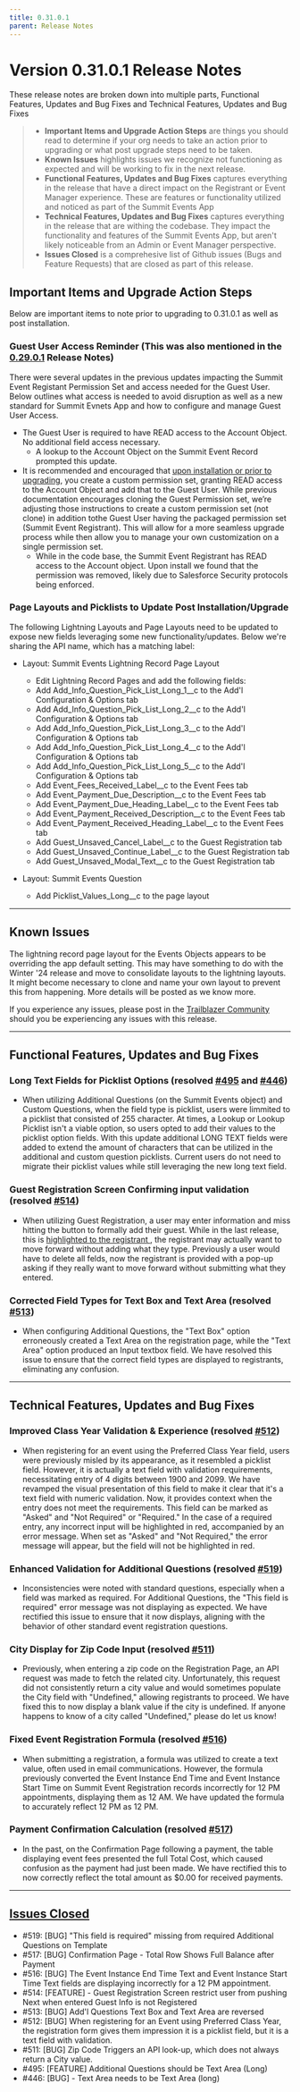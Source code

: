 ```yaml
---
title: 0.31.0.1
parent: Release Notes
---
```


# Version 0.31.0.1 Release Notes

These release notes are broken down into multiple parts, Functional Features, Updates and Bug Fixes and Technical Features, Updates and Bug Fixes 
> - **Important Items and Upgrade Action Steps** are things you should read to determine if your org needs to take an action prior to upgrading or what post upgrade steps need to be taken.
> - **Known Issues** highlights issues we recognize not functioning as expected and will be working to fix in the next release.
> - **Functional Features, Updates and Bug Fixes** captures everything in the release that have a direct impact on the Registrant or Event Manager experience. These are features or functionality utilized and noticed as part of the Summit Events App
> -  **Technical Features, Updates and Bug Fixes** captures everything in the release that are withing the codebase. They impact the functionality and features of the Summit Events App, but aren't likely noticeable from an Admin or Event Manager perspective.
> - **Issues Closed** is a comprehesive list of Github issues (Bugs and Feature Requests) that are closed as part of this release.


## Important Items and Upgrade Action Steps
Below are important items to note prior to upgrading to 0.31.0.1 as well as post installation.

### Guest User Access Reminder (This was also mentioned in the [0.29.0.1](https://sfdo-community-sprints.github.io/summit-events-app-documentation/docs/release-notes/0-29-0-1/) Release Notes)

There were several updates in the previous updates impacting the Summit Event Registant Permission Set and access needed for the Guest User. Below outlines what access is needed to avoid disruption as well as a new standard for Summit Evnets App and how to configure and manage Guest User Access.
- The Guest User is required to have READ access to the Account Object. No additional field access necessary.
  - A lookup to the Account Object on the Summit Event Record prompted this update.  
- It is recommended and encouraged that [upon installation or prior to upgrading](https://sfdo-community-sprints.github.io/summit-events-app-documentation/docs/Getting-Started/Installing/#creating-a-custom-permission-set-for-the-guest-user), you create a custom permission set, granting READ access to the Account Object and add that to the Guest User. While previous documentation encourages cloning the Guest Permission set, we’re adjusting those instructions to create a custom permission set (not clone) in addition tothe Guest User having the packaged permission set (Summit Event Registrant). This will allow for a more seamless upgrade process while then allow you to manage your own customization on a single permission set. 
  - While in the code base, the Summit Event Registrant has READ access to the Account object. Upon install we found that the permission was removed, likely due to Salesforce Security protocols being enforced.

### Page Layouts and Picklists to Update Post Installation/Upgrade
The following Lightning Layouts and Page Layouts need to be updated to expose new fields leveraging some new functionality/updates. Below we're sharing the API name, which has a matching label:

- Layout: Summit Events Lightning Record Page Layout
  - Edit Lightning Record Pages and add the following fields:
  - Add Add_Info_Question_Pick_List_Long_1__c to the Add'l Configuration & Options tab
  - Add Add_Info_Question_Pick_List_Long_2__c to the Add'l Configuration & Options tab
  - Add Add_Info_Question_Pick_List_Long_3__c to the Add'l Configuration & Options tab
  - Add Add_Info_Question_Pick_List_Long_4__c to the Add'l Configuration & Options tab
  - Add Add_Info_Question_Pick_List_Long_5__c to the Add'l Configuration & Options tab
  - Add Event_Fees_Received_Label__c to the Event Fees tab
  - Add Event_Payment_Due_Description__c to the Event Fees tab
  - Add Event_Payment_Due_Heading_Label__c to the Event Fees tab
  - Add Event_Payment_Received_Description__c to the Event Fees tab
  - Add Event_Payment_Received_Heading_Label__c to the Event Fees tab
  - Add Guest_Unsaved_Cancel_Label__c to the Guest Registration tab
  - Add Guest_Unsaved_Continue_Label__c to the Guest Registration tab
  - Add Guest_Unsaved_Modal_Text__c to the Guest Registration tab

- Layout: Summit Events Question
  - Add Picklist_Values_Long__c to the page layout

---
## Known Issues
The lightning record page layout for the Events Objects appears to be overriding the app default setting.  This may have something to do with the Winter '24 release and move to consolidate layouts to the lightning layouts. It might become necessary to clone and name your own layout to prevent this from happening.  More details will be posted as we know more.

If you experience any issues, please post in the [Trailblazer Community](https://trailhead.salesforce.com/trailblazer-community/groups/0F94S000000kHi2SAE?tab=discussion&sort=LAST_MODIFIED_DATE_DESC) should you be experiencing any issues with this release.


---
## Functional Features, Updates and Bug Fixes
### Long Text Fields for Picklist Options (resolved [#495](https://github.com/SFDO-Community/Summit-Events-App/issues/495) and [#446](https://github.com/SFDO-Community/Summit-Events-App/issues/446))
- When utilizing Additional Questions (on the Summit Events object) and Custom Questions, when the field type is picklist, users were limmited to a picklist that consisted of 255 character.  At times, a Lookup or Lookup Picklist isn't a viable option, so users opted to add their values to the picklist option fields. With this update additional LONG TEXT fields were added to extend the amount of characters that can be utilized in the additional and custom question picklists. Current users do not need to migrate their picklist values while still leveraging the new long text field.  

### Guest Registration Screen Confirming input validation (resolved [#514](https://github.com/SFDO-Community/Summit-Events-App/issues/514))
- When utilizing Guest Registration, a user may enter information and miss hitting the button to formally add their guest.  While in the last release, this is [highlighted to the registrant ](https://github.com/SFDO-Community/Summit-Events-App/issues/502), the registrant may actually want to move forward without adding what they type. Previously a user would have to delete all felds, now the registrant is provided with a pop-up asking if they really want to move forward without submitting what they entered.

### Corrected Field Types for Text Box and Text Area (resolved [#513](https://github.com/SFDO-Community/Summit-Events-App/issues/513))
- When configuring Additional Questions, the "Text Box" option erroneously created a Text Area on the registration page, while the "Text Area" option produced an Input textbox field. We have resolved this issue to ensure that the correct field types are displayed to registrants, eliminating any confusion.

---
## Technical Features, Updates and Bug Fixes
### Improved Class Year Validation & Experience (resolved [#512](https://github.com/SFDO-Community/Summit-Events-App/issues/512))
- When registering for an event using the Preferred Class Year field, users were previously misled by its appearance, as it resembled a picklist field. However, it is actually a text field with validation requirements, necessitating entry of 4 digits between 1900 and 2099. We have revamped the visual presentation of this field to make it clear that it's a text field with numeric validation. Now, it provides context when the entry does not meet the requirements. This field can be marked as "Asked" and "Not Required" or "Required." In the case of a required entry, any incorrect input will be highlighted in red, accompanied by an error message. When set as "Asked" and "Not Required," the error message will appear, but the field will not be highlighted in red.

### Enhanced Validation for Additional Questions (resolved [#519](https://github.com/SFDO-Community/Summit-Events-App/issues/519))
- Inconsistencies were noted with standard questions, especially when a field was marked as required. For Additional Questions, the "This field is required" error message was not displaying as expected. We have rectified this issue to ensure that it now displays, aligning with the behavior of other standard event registration questions.

### City Display for Zip Code Input (resolved [#511](https://github.com/SFDO-Community/Summit-Events-App/issues/511))
- Previously, when entering a zip code on the Registration Page, an API request was made to fetch the related city. Unfortunately, this request did not consistently return a city value and would sometimes populate the City field with "Undefined," allowing registrants to proceed. We have fixed this to now display a blank value if the city is undefined. If anyone happens to know of a city called "Undefined," please do let us know!

### Fixed Event Registration Formula (resolved [#516](https://github.com/SFDO-Community/Summit-Events-App/issues/516))
- When submitting a registration, a formula was utilized to create a text value, often used in email communications. However, the formula previously converted the Event Instance End Time and Event Instance Start Time on Summit Event Registration records incorrectly for 12 PM appointments, displaying them as 12 AM. We have updated the formula to accurately reflect 12 PM as 12 PM.

### Payment Confirmation Calculation (resolved [#517](https://github.com/SFDO-Community/Summit-Events-App/issues/517))
- In the past, on the Confirmation Page following a payment, the table displaying event fees presented the full Total Cost, which caused confusion as the payment had just been made. We have rectified this to now correctly reflect the total amount as $0.00 for received payments.

---
## [Issues Closed](https://github.com/SFDO-Community/Summit-Events-App/issues?q=is%3Aissue+is%3Aclosed)
- #519: [BUG] "This field is required" missing from required Additional Questions on Template
- #517: [BUG] Confirmation Page - Total Row Shows Full Balance after Payment
- #516: [BUG] The Event Instance End Time Text and Event Instance Start Time Text fields are displaying incorrectly for a 12 PM appointment.
- #514: [FEATURE] - Guest Registration Screen restrict user from pushing Next when entered Guest Info is not Registered
- #513: [BUG] Add'l Questions Text Box and Text Area are reversed
- #512: [BUG] When registering for an Event using Preferred Class Year, the registration form gives them impression it is a picklist field, but it is a text field with validation.
- #511: [BUG] Zip Code Triggers an API look-up, which does not always return a City value.
- #495: [FEATURE] Additional Questions should be Text Area (Long)
- #446: [BUG] - Text Area needs to be Text Area (long)

